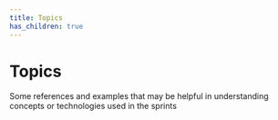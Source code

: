 ```yaml
---
title: Topics
has_children: true
---
```


# Topics

Some references and examples that may be helpful in understanding concepts or technologies used in the sprints
